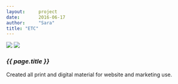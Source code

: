 ```yaml
---
layout:     project
date:       2016-06-17
author:     "Sara"
title: "ETC"
---
```


<div class="proj-column left-column">
  <img src="{{site.url}}/img/etc/kcd_full.png" />
  <img src="{{site.url}}/img/etc/kcd_final.png" />
</div>
<div class="proj-column right-column">
  <div class="proj-info">
    <h3 class="proj-title"><em>{{ page.title }}</em></h3>
    <p>Created all print and digital material for website and marketing use.</p>
  </div>
</div>